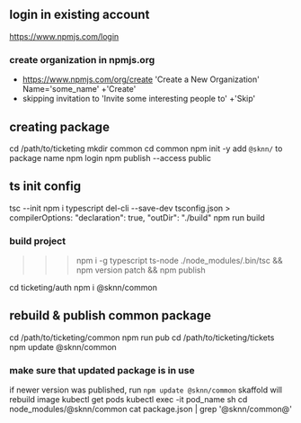 ## login in existing account
https://www.npmjs.com/login

### create organization in npmjs.org
* https://www.npmjs.com/org/create
'Create a New Organization'
Name='some_name'
+'Create'
* skipping invitation to
'Invite some interesting people to'
+'Skip'

## creating package
cd /path/to/ticketing
mkdir common
cd common
npm init -y
add `@sknn/` to package name
npm login
npm publish --access public

## ts init config
tsc --init
npm i typescript del-cli --save-dev
tsconfig.json > compilerOptions: "declaration": true, "outDir": "./build"
npm run build

### build project
>>> npm i -g typescript ts-node
./node_modules/.bin/tsc && npm version patch && npm publish

cd ticketing/auth
npm i @sknn/common

## rebuild & publish common package
cd /path/to/ticketing/common
npm run pub
cd /path/to/ticketing/tickets
npm update @sknn/common

### make sure that updated package is in use
if newer version was published, run `npm update @sknn/common`
skaffold will rebuild image
kubectl get pods
kubectl exec -it pod_name sh
cd node_modules/@sknn/common
cat package.json | grep '@sknn/common@'